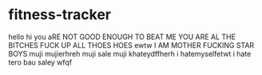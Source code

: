 # fitness-tracker
hello
hi
you aRE NOT GOOD ENOUGH TO BEAT ME
YOU ARE AL THE BITCHES 
FUCK UP ALL THOES HOES ewtw
I AM MOTHER  FUCKING STAR BOYS muji
mujierhreh
muji sale
muji khateydffherh
i hatemyselfetwt
i hate   
tero bau saley
wfqf
